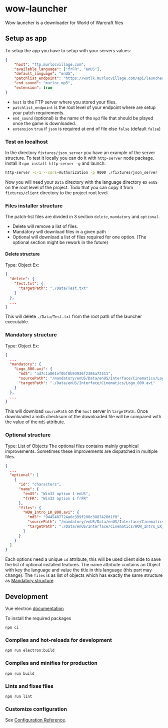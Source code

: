 # wow-launcher
Wow launcher is a downloader for World of Warcraft files

## Setup as app

To setup the app you have to setup with your servers values:
```json
{
    "host": "ftp.murlocvillage.com",
    "available_language": ["frFR", "enUS"],
    "default_language": "enUS",
    "patchlist_endpoint": "https://wotlk.murlocvillage.com/api/launcher",
    "end_sound": "murloc.mp3",
    "extension": true
}
```
- `host` is the FTP server where you stored your files.
- `patchlist_endpoint` is the root level of your endpoint where are setup your patch requirements.
- `end_sound` (optional) is the name of the `mp3` file that should be played once the game is downloaded.
- `extension` `true` if `json` is required at end of file else `false` (default `false`)

### Test on localhost

In the directory `fixtures/json_server` you have an example of the server structure.
To test it locally you can do it with `http-server` node package.
Install it `npm install http-server -g` and launch:
```sh
http-server -c-1 --cors=Authorization -p 9000 ./fixtures/json_server
```

Now you will need your `Data` directory with the language directory ex `enUS` 
on the root level of the project. Todo that you can copy it from `fixtures/client` directory to 
the project root level.

### Files installer structure
The patch-list files are divided in 3 section `delete`, `mandatory` and `optional`.
- Delete will remove a list of files.
- Mandatory will download files in a given path
- Optional will download a list of files required for one option. (The optional section might be rework in the future)

#### Delete structure
Type: Object
Ex:
```json
{
  "delete": {
    "Test.txt": {
      "targetPath": "./Data/Test.txt"
    }
  },
  ...
}
```
This will delete `./Data/Test.txt` from the root path of the launcher executable.

### Mandatory structure
Type: Object
Ex:
```json
{
  ...
  "mandatory": {
    "Logo_800.avi": {
      "md5": "ad7c1a061ef0bf8b93936f2386a72311",
      "sourcePath": "/mandatory/enUS/Data/enUS/Interface/Cinematics/Logo_800.avi",
      "targetPath": "./Data/enUS/Interface/Cinematics/Logo_800.avi"
    }
  },
  ...
}
```
This will download `sourcePath` on the `host` server in `targetPath`.
Once downloaded a md5 checksum of the downloaded file will be compared with the value of the `md5` attribute.

### Optional structure
Type: List of Objects
The optional files contains mainly graphical improvements. 
Sometimes these improvements are dispatched in multiple files. 
```json
{
  ...
  "optional": [
    {
      "id": "characters",
      "name": {
        "enUS": "Win32 option 1 enUS",
        "frFR": "Win32 option 1 frFR"
      },
      "files": {
        "WOW_Intro_LK_800.avi": {
          "md5": "9445487724a0c399f200c3887420d1f8",
          "sourcePath": "/mandatory/enUS/Data/enUS/Interface/Cinematics/WOW_Intro_LK_800.avi",
          "targetPath": "./Data/enUS/Interface/Cinematics/WOW_Intro_LK_800.avi"
        }
      }
    }
  ]
}
```
Each options need a unique `id` attribute, this will be used client side to save the list of optional 
installed features. 
The name attribute contains an Object with key the language and value the title in this language (this part may change).
The `files` is as list of objects which has exactly the same structure as [Mandatory structure](#mandatory-structure)



## Development
Vue electron [documentation](https://medium.com/@bromix/electron-application-with-vue-js-and-vuetify-f2a1f9c749b8)

To install the required packages
```
npm ci
```

### Compiles and hot-reloads for development
```
npm run electron:build
```

### Compiles and minifies for production
```
npm run build
```

### Lints and fixes files
```
npm run lint
```

### Customize configuration
See [Configuration Reference](https://cli.vuejs.org/config/).

